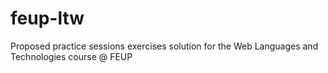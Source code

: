 # feup-ltw
Proposed practice sessions exercises solution for the Web Languages and Technologies course @ FEUP
